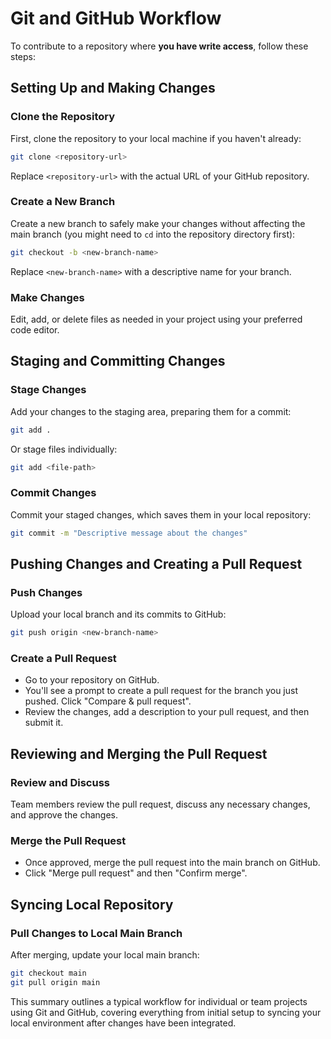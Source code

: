 # Git and GitHub Workflow

To contribute to a repository where **you have write access**, follow these steps:


## Setting Up and Making Changes

### Clone the Repository
First, clone the repository to your local machine if you haven't already:
```bash
git clone <repository-url>
```

Replace `<repository-url>` with the actual URL of your GitHub repository.



### Create a New Branch
Create a new branch to safely make your changes without affecting the main branch (you might need to `cd` into the repository directory first):
```bash
git checkout -b <new-branch-name>
```
Replace `<new-branch-name>` with a descriptive name for your branch.

### Make Changes
Edit, add, or delete files as needed in your project using your preferred code editor.

## Staging and Committing Changes

### Stage Changes
Add your changes to the staging area, preparing them for a commit:

```bash
git add .
```

Or stage files individually:
```bash
git add <file-path>
```

### Commit Changes
Commit your staged changes, which saves them in your local repository:

```bash
git commit -m "Descriptive message about the changes"
```

## Pushing Changes and Creating a Pull Request

### Push Changes
Upload your local branch and its commits to GitHub:
```bash
git push origin <new-branch-name>
```


### Create a Pull Request
- Go to your repository on GitHub.
- You'll see a prompt to create a pull request for the branch you just pushed. Click "Compare & pull request".
- Review the changes, add a description to your pull request, and then submit it.

## Reviewing and Merging the Pull Request

### Review and Discuss
Team members review the pull request, discuss any necessary changes, and approve the changes.

### Merge the Pull Request
- Once approved, merge the pull request into the main branch on GitHub.
- Click "Merge pull request" and then "Confirm merge".

## Syncing Local Repository

### Pull Changes to Local Main Branch
After merging, update your local main branch:

```bash
git checkout main
git pull origin main
```

This summary outlines a typical workflow for individual or team projects using Git and GitHub, covering everything from initial setup to syncing your local environment after changes have been integrated.


